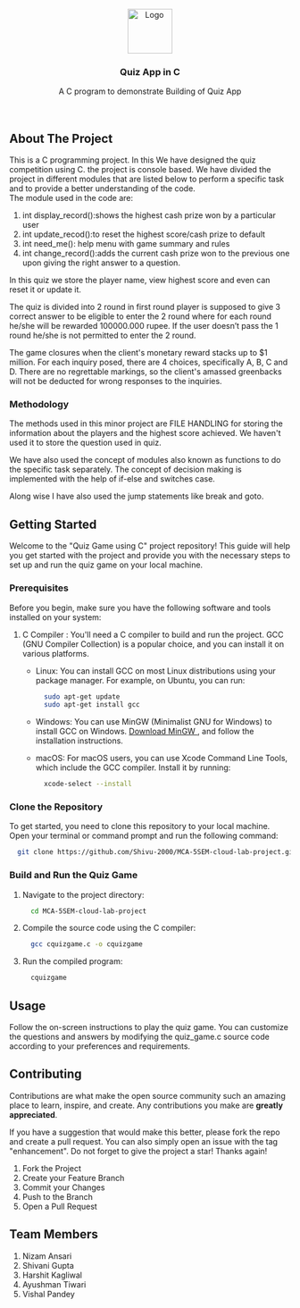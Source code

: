 <!-- PROJECT LOGO -->
<br />
<div align="center">
  <a href="https://github.com/Shivu-2000/MCA-5SEM-cloud-lab-project">
    <img src="![logo](https://github.com/nansari-0134/MCA-5SEM-cloud-lab-project/assets/85431837/15bf9799-8db4-449d-963d-cbdccb57bda8)" alt="Logo" width="80"  />
  </a>

  <h3 align="center">Quiz App in C</h3>

  <p align="center">
    A C program to demonstrate Building of Quiz App
    <br />
    <br />
    <br />
  </p>
</div>



<!-- ABOUT THE PROJECT -->
## About The Project

This is a C programming project. In this We have designed the quiz competition using C. the project is console based. We have divided the project in different modules that are listed below to perform a specific task and to provide a better understanding of  the code.</br>
The module used in the code are: 

<ol>

<li> int display_record():shows the highest cash prize won by a particular user </li>
<li> int update_recod():to reset the highest score/cash prize to default </li>
<li>int need_me(): help menu with game summary and rules </li>
<li>int change_record():adds the current cash prize won to the previous one upon giving the right answer to a question.</li>

</ol>

In this quiz we store the player name, view highest score and even can reset it or update it. </br>

The quiz is divided into 2 round in first round player is supposed to give 3 correct answer to be eligible to enter the 2 round where for each round he/she will be rewarded 100000.000 rupee. If the user doesn’t pass the 1 round he/she is not permitted to enter the 2 round. </br>

The game closures when the client's monetary reward stacks up to $1 million. For each inquiry posed, there are 4 choices, specifically A, B, C and D. There are no regrettable markings, so the client's amassed greenbacks will not be deducted for wrong responses to the inquiries.</br>



### Methodology

The methods used in this minor project are FILE HANDLING for storing the information about the players and the highest score achieved. We haven't used it to store the question used in quiz.</br>

We have also used the concept of modules also known as functions to do the specific task separately. The concept of decision making is implemented with the help of if-else and switches case. </br>
 
Along wise I have also used the jump statements like break and goto. </br>




<!-- GETTING STARTED -->
## Getting Started

Welcome to the "Quiz Game using C" project repository! This guide will help you get started with the project and provide you with the necessary steps to set up and run the quiz game on your local machine.

### Prerequisites

Before you begin, make sure you have the following software and tools installed on your system:


1. C Compiler : You'll need a C compiler to build and run the project. GCC (GNU Compiler Collection) is a popular choice, and you can install it on various platforms.

   - Linux: You can install GCC on most Linux distributions using your package manager. For example, on Ubuntu, you can run:
	  ```sh
		sudo apt-get update
		sudo apt-get install gcc
	  ```
   - Windows: You can use MinGW (Minimalist GNU for Windows) to install GCC on Windows. <a href="http://www.mingw.org/">Download MinGW </a>, and follow the installation instructions.
	
   - macOS: For macOS users, you can use Xcode Command Line Tools, which include the GCC compiler. Install it by running:
	  ```sh
		xcode-select --install
	  ```


### Clone the Repository
To get started, you need to clone this repository to your local machine. Open your terminal or command prompt and run the following command:

  ```sh
  	git clone https://github.com/Shivu-2000/MCA-5SEM-cloud-lab-project.git
  ```

### Build and Run the Quiz Game

1. Navigate to the project directory:

	  ```bash
   		cd MCA-5SEM-cloud-lab-project
	  ```

2. Compile the source code using the C compiler:

	  ```bash
	  	gcc cquizgame.c -o cquizgame
	  ```

3. Run the compiled program:

	  ```bash
	  	cquizgame
	  ```


<!-- USAGE EXAMPLES -->
## Usage

Follow the on-screen instructions to play the quiz game. You can customize the questions and answers by modifying the quiz_game.c source code according to your preferences and requirements.



<!-- CONTRIBUTING -->
## Contributing

Contributions are what make the open source community such an amazing place to learn, inspire, and create. Any contributions you make are **greatly appreciated**.

If you have a suggestion that would make this better, please fork the repo and create a pull request. You can also simply open an issue with the tag "enhancement". Do not forget to give the project a star! Thanks again!

1. Fork the Project
2. Create your Feature Branch 
3. Commit your Changes 
4. Push to the Branch 
5. Open a Pull Request

<!-- Team Members -->
## Team Members
1. Nizam Ansari
2. Shivani Gupta
3. Harshit Kagliwal
4. Ayushman Tiwari
5. Vishal Pandey
